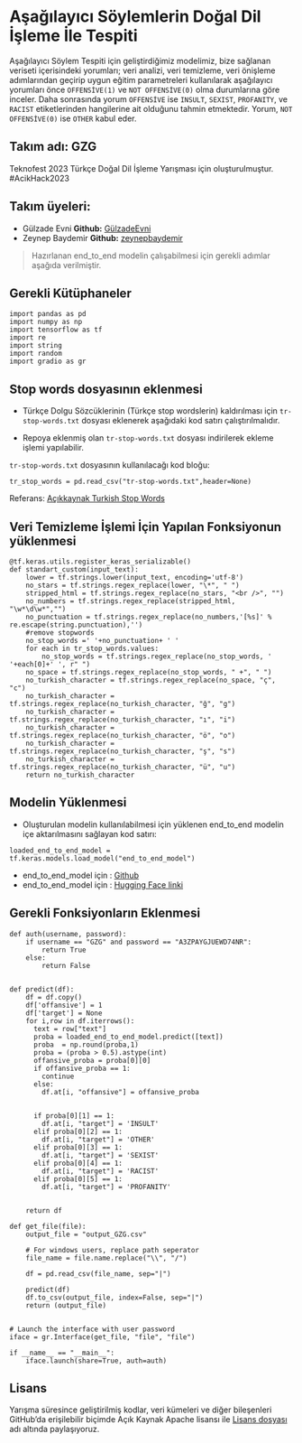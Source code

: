 # Aşağılayıcı Söylemlerin Doğal Dil İşleme İle Tespiti

Aşağılayıcı Söylem Tespiti için geliştirdiğimiz modelimiz, bize sağlanan veriseti içerisindeki yorumları; veri analizi, veri temizleme, veri önişleme adımlarından geçirip uygun eğitim parametreleri kullanılarak aşağılayıcı yorumları önce `OFFENSİVE(1)` ve `NOT OFFENSİVE(0)` olma durumlarına göre inceler. Daha sonrasında yorum `OFFENSİVE` ise `INSULT`, `SEXIST`, `PROFANITY`,  ve `RACIST` etiketlerinden hangilerine ait olduğunu tahmin etmektedir. Yorum, `NOT OFFENSİVE(0)` ise `OTHER` kabul eder.

## Takım adı: GZG
Teknofest 2023 Türkçe Doğal Dil İşleme Yarışması için oluşturulmuştur.
#AcikHack2023

## Takım üyeleri:
- Gülzade Evni  **Github:** [GülzadeEvni](https://github.com/GulzadeEvni)
- Zeynep Baydemir  **Github:** [zeynepbaydemir](https://github.com/zeynepbaydemir)

> Hazırlanan end_to_end modelin çalışabilmesi için gerekli adımlar aşağıda verilmiştir.

## Gerekli Kütüphaneler
```shell
import pandas as pd
import numpy as np
import tensorflow as tf
import re
import string
import random
import gradio as gr
```

## Stop words dosyasının eklenmesi
- Türkçe Dolgu Sözcüklerinin (Türkçe stop wordslerin) kaldırılması için `tr-stop-words.txt` dosyası eklenerek aşağıdaki kod satırı çalıştırılmalıdır.

- Repoya eklenmiş olan `tr-stop-words.txt` dosyası indirilerek ekleme işlemi yapılabilir.

`tr-stop-words.txt` dosyasının kullanılacağı kod bloğu:
```shell
tr_stop_words = pd.read_csv("tr-stop-words.txt",header=None)
```

Referans: [Açıkkaynak Turkish Stop Words](https://github.com/ahmetax/trstop) 

## Veri Temizleme İşlemi İçin Yapılan Fonksiyonun yüklenmesi
```shell
@tf.keras.utils.register_keras_serializable()
def standart_custom(input_text):
    lower = tf.strings.lower(input_text, encoding='utf-8') 
    no_stars = tf.strings.regex_replace(lower, "\*", " ")
    stripped_html = tf.strings.regex_replace(no_stars, "<br />", "") 
    no_numbers = tf.strings.regex_replace(stripped_html, "\w*\d\w*","") 
    no_punctuation = tf.strings.regex_replace(no_numbers,'[%s]' % re.escape(string.punctuation),'') 
    #remove stopwords
    no_stop_words =' '+no_punctuation+ ' '
    for each in tr_stop_words.values:
        no_stop_words = tf.strings.regex_replace(no_stop_words, ' '+each[0]+' ', r" ")
    no_space = tf.strings.regex_replace(no_stop_words, " +", " ")
    no_turkish_character = tf.strings.regex_replace(no_space, "ç", "c") 
    no_turkish_character = tf.strings.regex_replace(no_turkish_character, "ğ", "g")
    no_turkish_character = tf.strings.regex_replace(no_turkish_character, "ı", "i")
    no_turkish_character = tf.strings.regex_replace(no_turkish_character, "ö", "o")
    no_turkish_character = tf.strings.regex_replace(no_turkish_character, "ş", "s")
    no_turkish_character = tf.strings.regex_replace(no_turkish_character, "ü", "u")
    return no_turkish_character  
 ```
   
   
## Modelin Yüklenmesi
- Oluşturulan modelin kullanılabilmesi için yüklenen end_to_end modelin içe aktarılmasını sağlayan kod satırı:

```shell 
loaded_end_to_end_model = tf.keras.models.load_model("end_to_end_model") 
```
- end_to_end_model için : [Github](https://github.com/teamgzg/gzgteam/tree/main/end_to_end_model)
- end_to_end_model için : [Hugging Face linki](https://huggingface.co/spaces/TeamGZG/toxic-comment-classificationn)

## Gerekli Fonksiyonların Eklenmesi
```shell 
def auth(username, password):
    if username == "GZG" and password == "A3ZPAYGJUEWD74NR":
        return True
    else:
        return False


def predict(df):
    df = df.copy()
    df['offansive'] = 1
    df['target'] = None
    for i,row in df.iterrows():
      text = row["text"]
      proba = loaded_end_to_end_model.predict([text])
      proba  = np.round(proba,1)
      proba = (proba > 0.5).astype(int)
      offansive_proba = proba[0][0]
      if offansive_proba == 1:
        continue
      else:
        df.at[i, "offansive"] = offansive_proba

      
      if proba[0][1] == 1:
        df.at[i, "target"] = 'INSULT'
      elif proba[0][2] == 1:
        df.at[i, "target"] = 'OTHER'
      elif proba[0][3] == 1:
        df.at[i, "target"] = 'SEXIST'
      elif proba[0][4] == 1:
        df.at[i, "target"] = 'RACIST'
      elif proba[0][5] == 1:
        df.at[i, "target"] = 'PROFANITY'

  
    return df

def get_file(file):
    output_file = "output_GZG.csv"

    # For windows users, replace path seperator
    file_name = file.name.replace("\\", "/")

    df = pd.read_csv(file_name, sep="|")

    predict(df)
    df.to_csv(output_file, index=False, sep="|")
    return (output_file)


# Launch the interface with user password
iface = gr.Interface(get_file, "file", "file")

if __name__ == "__main__":
    iface.launch(share=True, auth=auth)
```

## Lisans
Yarışma süresince geliştirilmiş kodlar, veri kümeleri ve diğer bileşenleri GitHub’da erişilebilir biçimde Açık Kaynak Apache lisansı ile [Lisans dosyası](https://github.com/teamgzg/gzgteam/blob/main/LICENSE) adı altında paylaşıyoruz. 
